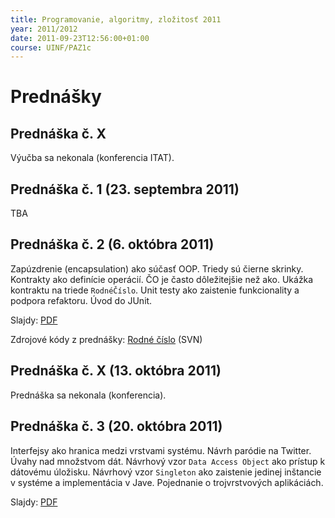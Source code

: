 ```yaml
---
title: Programovanie, algoritmy, zložitosť 2011
year: 2011/2012
date: 2011-09-23T12:56:00+01:00
course: UINF/PAZ1c
---
```


# Prednášky
## Prednáška č. X
Výučba sa nekonala (konferencia ITAT).

## Prednáška č. 1 (23. septembra 2011)
TBA

## Prednáška č. 2 (6. októbra 2011)
Zapúzdrenie (encapsulation) ako súčasť OOP. Triedy sú čierne skrinky. Kontrakty ako definície operácií. ČO je často dôležitejšie než ako. Ukážka kontraktu na triede `RodnéČíslo`. Unit testy ako zaistenie funkcionality a podpora refaktoru. Úvod do JUnit. 

Slajdy: [PDF](http://ics.upjs.sk/~novotnyr/home/skola/programovanie_algoritmy_zlozitost/2011/paz1c-02.pdf )

Zdrojové kódy z prednášky: [Rodné číslo](http://repo.ics.upjs.sk/svn/paz1c-2011/rodnecislo/src/) (SVN)

## Prednáška č. X (13. októbra 2011)
Prednáška sa nekonala (konferencia).

## Prednáška č. 3 (20. októbra 2011)
Interfejsy ako hranica medzi vrstvami systému. Návrh paródie na Twitter. Úvahy nad množstvom dát. Návrhový vzor `Data Access Object` ako prístup k dátovému úložisku. Návrhový vzor `Singleton` ako zaistenie jedinej inštancie v systéme a implementácia v Jave. Pojednanie o trojvrstvových aplikáciách.

Slajdy: [PDF](http://ics.upjs.sk/~novotnyr/home/skola/programovanie_algoritmy_zlozitost/2011/paz1c-03.pdf )

